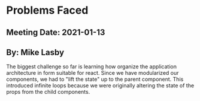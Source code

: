 # Problems Faced
## Meeting Date: 2021-01-13
## By: Mike Lasby

The biggest challenge so far is learning how organize the application architecture in form suitable for react. Since we have modularized our components, we had to "lift the state" up to the parent component. This introduced infinite loops because we were originally altering the state of the props from the child components. 